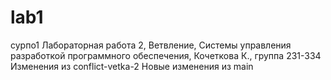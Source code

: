# lab1
сурпо1
Лабораторная работа 2, Ветвление, Системы управления разработкой программного обеспечения, Кочеткова К., группа 231-334
Изменения из conflict-vetka-2
Новые изменения из main
 
 